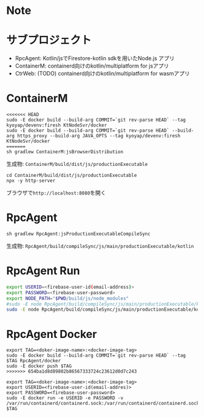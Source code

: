 # Note

# サブプロジェクト
- RpcAgent: Kotlin/jsでFirestore-kotlin sdkを用いたNode.js アプリ
- ContainerM: containerd向けのkotlin/multiplatform for jsアプリ
- CtrWeb: (TODO) containerd向けのkotlin/multiplatform for wasmアプリ


# ContainerM
```sh:Build
<<<<<<< HEAD
sudo -E docker build --build-arg COMMIT=`git rev-parse HEAD` --tag kyoyap/devenv:firesh KtNodeSvr/docker
sudo -E docker build --build-arg COMMIT=`git rev-parse HEAD` --build-arg https_proxy --build-arg JAVA_OPTS --tag kyoyap/devenv:firesh KtNodeSvr/docker
=======
sh gradlew ContainerM:jsBrowserDistribution
```
生成物: `ContainerM/build/dist/js/productionExecutable`

```sh:Run
cd ContainerM/build/dist/js/productionExecutable
npx -y http-server
```
ブラウザで`http://localhost:8080`を開く


# RpcAgent 
```sh:Build
sh gradlew RpcAgent:jsProductionExecutableCompileSync
```
生成物: `RpcAgent/build/compileSync/js/main/productionExecutable/kotlin`

# RpcAgent Run
```sh
export USERID=<firebase-user-id(email-address)>
export PASSWORD=<firebase-user-password>
export NODE_PATH="$PWD/build/js/node_modules"
#sudo -E node RpcAgent/build/compileSync/js/main/productionExecutable/kotlin/FireShell-KtNodeSvr.js
sudo -E node RpcAgent/build/compileSync/js/main/productionExecutable/kotlin/FireShell-RpcAgent.js
```

# RpcAgent Docker
```sh:Build/Publish
export TAG=<doker-image-name>:<docker-image-tag>
sudo -E docker build --build-arg COMMIT=`git rev-parse HEAD` --tag $TAG RpcAgent/docker
sudo -E docker push $TAG
>>>>>>> 654ba1d8d89802b86567333724c23612d0d7c243
```

```sh:Run 
export TAG=<doker-image-name>:<docker-image-tag>
export USERID=<firebase-user-id(email-addres)>
export PASSWORD=<firebase-user-password>
sudo -E docker run -e USERID -e PASSWORD -v /var/run/containerd/containerd.sock:/var/run/containerd/containerd.sock $TAG
```

